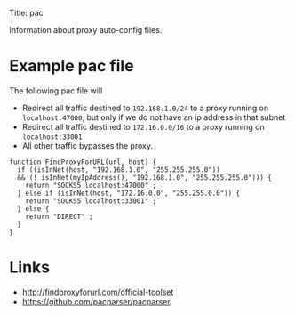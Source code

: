 Title: pac

Information about proxy auto-config files.

# Example pac file

The following pac file will

- Redirect all traffic destined to `192.168.1.0/24` to a proxy running on `localhost:47000`, but only if we do not have an ip address in that subnet
- Redirect all traffic destined to `172.16.0.0/16` to a proxy running on `localhost:33001`
- All other traffic bypasses the proxy.

```
function FindProxyForURL(url, host) {
  if ((isInNet(host, "192.168.1.0", "255.255.255.0"))
  && (! isInNet(myIpAddress(), "192.168.1.0", "255.255.255.0"))) {
    return "SOCKS5 localhost:47000" ;
  } else if (isInNet(host, "172.16.0.0", "255.255.0.0")) {
    return "SOCKS5 localhost:33001" ;
  } else {
    return "DIRECT" ;
  }
}
```

# Links

- <http://findproxyforurl.com/official-toolset>
- <https://github.com/pacparser/pacparser>
